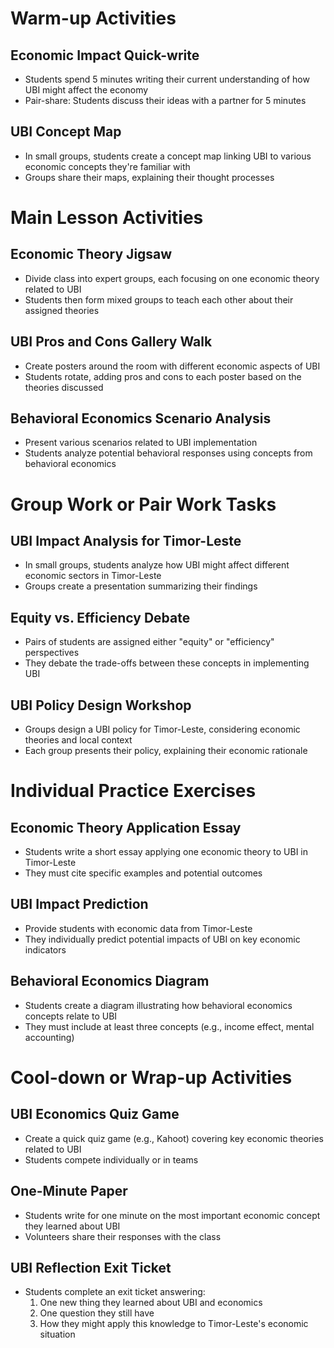 # Warm-up Activities

## Economic Impact Quick-write
- Students spend 5 minutes writing their current understanding of how UBI might affect the economy
- Pair-share: Students discuss their ideas with a partner for 5 minutes

## UBI Concept Map
- In small groups, students create a concept map linking UBI to various economic concepts they're familiar with
- Groups share their maps, explaining their thought processes

# Main Lesson Activities

## Economic Theory Jigsaw
- Divide class into expert groups, each focusing on one economic theory related to UBI
- Students then form mixed groups to teach each other about their assigned theories

## UBI Pros and Cons Gallery Walk
- Create posters around the room with different economic aspects of UBI
- Students rotate, adding pros and cons to each poster based on the theories discussed

## Behavioral Economics Scenario Analysis
- Present various scenarios related to UBI implementation
- Students analyze potential behavioral responses using concepts from behavioral economics

# Group Work or Pair Work Tasks

## UBI Impact Analysis for Timor-Leste
- In small groups, students analyze how UBI might affect different economic sectors in Timor-Leste
- Groups create a presentation summarizing their findings

## Equity vs. Efficiency Debate
- Pairs of students are assigned either "equity" or "efficiency" perspectives
- They debate the trade-offs between these concepts in implementing UBI

## UBI Policy Design Workshop
- Groups design a UBI policy for Timor-Leste, considering economic theories and local context
- Each group presents their policy, explaining their economic rationale

# Individual Practice Exercises

## Economic Theory Application Essay
- Students write a short essay applying one economic theory to UBI in Timor-Leste
- They must cite specific examples and potential outcomes

## UBI Impact Prediction
- Provide students with economic data from Timor-Leste
- They individually predict potential impacts of UBI on key economic indicators

## Behavioral Economics Diagram
- Students create a diagram illustrating how behavioral economics concepts relate to UBI
- They must include at least three concepts (e.g., income effect, mental accounting)

# Cool-down or Wrap-up Activities

## UBI Economics Quiz Game
- Create a quick quiz game (e.g., Kahoot) covering key economic theories related to UBI
- Students compete individually or in teams

## One-Minute Paper
- Students write for one minute on the most important economic concept they learned about UBI
- Volunteers share their responses with the class

## UBI Reflection Exit Ticket
- Students complete an exit ticket answering:
  1. One new thing they learned about UBI and economics
  2. One question they still have
  3. How they might apply this knowledge to Timor-Leste's economic situation